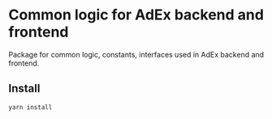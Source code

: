 # Common logic for AdEx backend and frontend

Package for common logic, constants, interfaces used in AdEx backend and frontend.

## Install

```
yarn install
```
